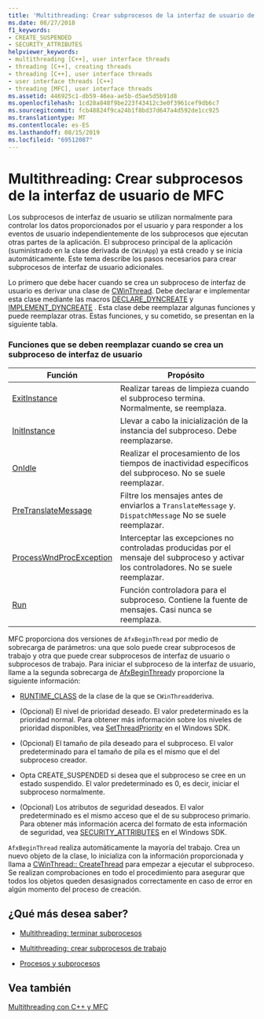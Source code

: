 ```yaml
---
title: 'Multithreading: Crear subprocesos de la interfaz de usuario de MFC'
ms.date: 08/27/2018
f1_keywords:
- CREATE_SUSPENDED
- SECURITY_ATTRIBUTES
helpviewer_keywords:
- multithreading [C++], user interface threads
- threading [C++], creating threads
- threading [C++], user interface threads
- user interface threads [C++]
- threading [MFC], user interface threads
ms.assetid: 446925c1-db59-46ea-ae5b-d5ae5d5b91d8
ms.openlocfilehash: 1cd28a848f9be223f43412c3e0f3961cef9db6c7
ms.sourcegitcommit: fcb48824f9ca24b1f8bd37d647a4d592de1cc925
ms.translationtype: MT
ms.contentlocale: es-ES
ms.lasthandoff: 08/15/2019
ms.locfileid: "69512087"
---
```

# <a name="multithreading-creating-mfc-user-interface-threads"></a>Multithreading: Crear subprocesos de la interfaz de usuario de MFC

Los subprocesos de interfaz de usuario se utilizan normalmente para controlar los datos proporcionados por el usuario y para responder a los eventos de usuario independientemente de los subprocesos que ejecutan otras partes de la aplicación. El subproceso principal de la aplicación (suministrado en la clase derivada de `CWinApp`) ya está creado y se inicia automáticamente. Este tema describe los pasos necesarios para crear subprocesos de interfaz de usuario adicionales.

Lo primero que debe hacer cuando se crea un subproceso de interfaz de usuario es derivar una clase de [CWinThread](../mfc/reference/cwinthread-class.md). Debe declarar e implementar esta clase mediante las macros [DECLARE_DYNCREATE](../mfc/reference/run-time-object-model-services.md#declare_dyncreate) y [IMPLEMENT_DYNCREATE](../mfc/reference/run-time-object-model-services.md#implement_dyncreate) . Esta clase debe reemplazar algunas funciones y puede reemplazar otras. Estas funciones, y su cometido, se presentan en la siguiente tabla.

### <a name="functions-to-override-when-creating-a-user-interface-thread"></a>Funciones que se deben reemplazar cuando se crea un subproceso de interfaz de usuario

|Función|Propósito|
|--------------|-------------|
|[ExitInstance](../mfc/reference/cwinthread-class.md#exitinstance)|Realizar tareas de limpieza cuando el subproceso termina. Normalmente, se reemplaza.|
|[InitInstance](../mfc/reference/cwinthread-class.md#initinstance)|Llevar a cabo la inicialización de la instancia del subproceso. Debe reemplazarse.|
|[OnIdle](../mfc/reference/cwinthread-class.md#onidle)|Realizar el procesamiento de los tiempos de inactividad específicos del subproceso. No se suele reemplazar.|
|[PreTranslateMessage](../mfc/reference/cwinthread-class.md#pretranslatemessage)|Filtre los mensajes antes de enviarlos a `TranslateMessage` y. `DispatchMessage` No se suele reemplazar.|
|[ProcessWndProcException](../mfc/reference/cwinthread-class.md#processwndprocexception)|Interceptar las excepciones no controladas producidas por el mensaje del subproceso y activar los controladores. No se suele reemplazar.|
|[Run](../mfc/reference/cwinthread-class.md#run)|Función controladora para el subproceso. Contiene la fuente de mensajes. Casi nunca se reemplaza.|

MFC proporciona dos versiones de `AfxBeginThread` por medio de sobrecarga de parámetros: una que solo puede crear subprocesos de trabajo y otra que puede crear subprocesos de interfaz de usuario o subprocesos de trabajo. Para iniciar el subproceso de la interfaz de usuario, llame a la segunda sobrecarga de [AfxBeginThread](../mfc/reference/application-information-and-management.md#afxbeginthread)y proporcione la siguiente información:

- [RUNTIME_CLASS](../mfc/reference/run-time-object-model-services.md#runtime_class) de la clase de la que se `CWinThread`deriva.

- (Opcional) El nivel de prioridad deseado. El valor predeterminado es la prioridad normal. Para obtener más información sobre los niveles de prioridad disponibles, vea [SetThreadPriority](/windows/win32/api/processthreadsapi/nf-processthreadsapi-setthreadpriority) en el Windows SDK.

- (Opcional) El tamaño de pila deseado para el subproceso. El valor predeterminado para el tamaño de pila es el mismo que el del subproceso creador.

- Opta CREATE_SUSPENDED si desea que el subproceso se cree en un estado suspendido. El valor predeterminado es 0, es decir, iniciar el subproceso normalmente.

- (Opcional) Los atributos de seguridad deseados. El valor predeterminado es el mismo acceso que el de su subproceso primario. Para obtener más información acerca del formato de esta información de seguridad, vea [SECURITY_ATTRIBUTES](/previous-versions/windows/desktop/legacy/aa379560\(v=vs.85\)) en el Windows SDK.

`AfxBeginThread` realiza automáticamente la mayoría del trabajo. Crea un nuevo objeto de la clase, lo inicializa con la información proporcionada y llama a [CWinThread:: CreateThread](../mfc/reference/cwinthread-class.md#createthread) para empezar a ejecutar el subproceso. Se realizan comprobaciones en todo el procedimiento para asegurar que todos los objetos queden desasignados correctamente en caso de error en algún momento del proceso de creación.

## <a name="what-do-you-want-to-know-more-about"></a>¿Qué más desea saber?

- [Multithreading: terminar subprocesos](multithreading-terminating-threads.md)

- [Multithreading: crear subprocesos de trabajo](multithreading-creating-worker-threads.md)

- [Procesos y subprocesos](/windows/win32/ProcThread/processes-and-threads)

## <a name="see-also"></a>Vea también

[Multithreading con C++ y MFC](multithreading-with-cpp-and-mfc.md)
